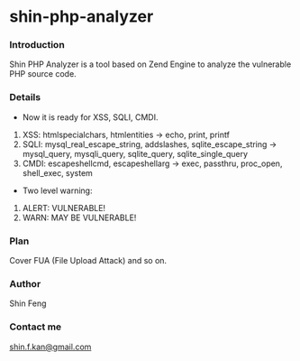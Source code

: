 shin-php-analyzer
=============

### Introduction
Shin PHP Analyzer is a tool based on Zend Engine to analyze the vulnerable PHP source code.

### Details
* Now it is ready for XSS, SQLI, CMDI.
 1. XSS: htmlspecialchars, htmlentities -> echo, print, printf
 2. SQLI: mysql_real_escape_string, addslashes, sqlite_escape_string -> mysql_query, mysqli_query, sqlite_query, sqlite_single_query
 3. CMDI: escapeshellcmd, escapeshellarg -> exec, passthru, proc_open, shell_exec, system
* Two level warning:
 1. ALERT: VULNERABLE!
 2. WARN: MAY BE VULNERABLE!

### Plan
Cover FUA (File Upload Attack) and so on.

### Author
Shin Feng

### Contact me
<a href="Mailto:shin.f.kan@gmail.com">shin.f.kan@gmail.com</a><br />

